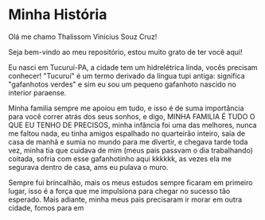 <!DOCTYPE html>
<html lang="pt-br">
  <head> 
        <meta charseat="UTF-8">
        <meta name= "viewport"
        <meta http-equiv="X-UA-Compatible"
content="IE=edge"
        content= "width-device-width, initial-scale=1.0">
  </head>

  <body>
    
<h1>Minha História</h1
<p>Olá me chamo Thalissom Vinicius Souz Cruz!</p>
<p>Seja bem-vindo ao meu repositório, estou muito grato de ter você aqui!</p>
<p> Eu nasci em Tucuruí-PA, a cidade tem um hidrelétrica linda, vocês precisam conhecer! "Tucuruí" é um termo derivado da língua tupi antiga: significa "gafanhotos verdes" e sim eu sou um pequeno gafanhoto nascido no interior paraense.
<p>Minha familia sempre me apoiou em tudo, e isso é de suma importância para você correr atrás dos seus sonhos, e digo, MINHA FAMILIA É TUDO O QUE EU TENHO DE PRECISOS, minha infância foi uma das melhores, nunca me faltou nada, eu tinha amigos espalhado no quarteirão inteiro, saía de casa de manhã e sumia no mundo para me divertir, e chegava tarde toda vez, minha tia que cuidava de mim (meus pais passvam o dia trabalhando) coitada, sofria com esse gafanhotinho aqui kkkkkk, as vezes ela me segurava dentro de casa, ams eu pulava o muro.
<p> Sempre fui brincalhão, mais os meus estudos sempre ficaram em primeiro lugar, isso é a força que me impulsiona para chegar no sucesso tão esperado. Mais adiante, minha meus pais precisaram ir morar em outra cidade, fomos para em 
    
  </body>

</html>


